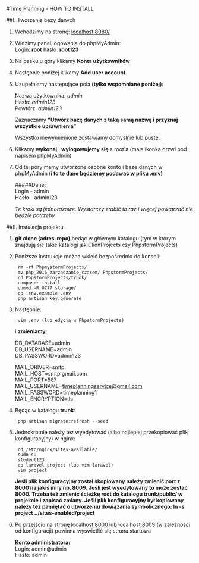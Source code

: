 #Time Planning - HOW TO INSTALL

##I. Tworzenie bazy danych

1. Wchodzimy na stronę: [localhost:8080/](localhost:8080/)  
2. Widzimy panel logowania do phpMyAdmin:  
 Login: **root**  hasło: **root123**  
3. Na pasku u góry klikamy **Konta użytkowników**  
4. Następnie poniżej klikamy **Add user account**  
5. Uzupełniamy następujące pola **(tylko wspomniane poniżej)**:  

    Nazwa użytkownika: _admin_  
    Hasło: _admin123_  
    Powtórz: _admin123_  
    
    Zaznaczamy **"Utwórz bazę danych z taką samą nazwą i przyznaj wszystkie uprawnienia"**  
    
    Wszystko niewymienione zostawiamy domyślnie lub puste.     
6. Klikamy **wykonaj** i **wylogowujemy się** z root'a (mała ikonka drzwi pod napisem phpMyAdmin)  
7. Od tej pory mamy utworzone osobne konto i baze danych w phpMyAdmin **(i to te dane będziemy podawać w pliku .env)**  

    #####Dane:  
    Login - admin  
    Hasło - admin123  
    
    _Te kroki są jednorazowe. Wystarczy zrobić to raz i więcej powtarzać nie będzie potrzeby_   

##II. Instalacja projektu

1. **git clone (adres-repo)** będąc w głównym katalogu (tym w którym znajdują sie takie katalogi jak ClionProjects czy PhpstormProjects)  
2. Poniższe instrukcje można wkleić bezpośrednio do konsoli:

        rm -rf PhpmystormProjects/  
        mv php_2016_zarzadzanie_czasem/ PhpstormProjects/  
        cd PhpstormProjects/trunk/  
        composer install  
        chmod -R 0777 storage/  
        cp .env.example .env  
        php artisan key:generate

3. Następnie:

        vim .env (lub edycja w PhpstormProjects) 

    i **zmieniamy**:  
    
    DB_DATABASE=admin  
    DB_USERNAME=admin  
    DB_PASSWORD=admin123  
    
    MAIL_DRIVER=smtp  
    MAIL_HOST=smtp.gmail.com  
    MAIL_PORT=587  
    MAIL_USERNAME=timeplanningservice@gmail.com  
    MAIL_PASSWORD=timeplanning1  
    MAIL_ENCRYPTION=tls  

4. Będąc w katalogu **trunk**:

        php artisan migrate:refresh --seed

5. Jednokrotnie należy też wyedytować (albo najlepiej przekopiować plik konfiguracyjny) w nginx:

        cd /etc/nginx/sites-available/  
        sudo su  
        student123
        cp laravel project (lub vim laravel)
        vim project

    **Jeśli plik konfiguracyjny został skopiowany należy zmienić port z 8000 na jakiś inny np. 8009. Jeśli jest wyedytowany to może zostać 8000.
    Trzeba też zmienić ścieżkę root do katalogu trunk/public/ w projekcie i zapisać zmiany. Jeśli plik konfiguracyjny był kopiowany należy też pamiętać
    o utworzeniu dowiązania symbolicznego: ln -s project ../sites-enabled/project**

6. Po przejściu na stronę [localhost:8000](localhost:8000) lub [localhost:8009](localhost:8009) (w zależności od konfiguracji) powinna wyświetlić się strona startowa

   **Konto administratora:**  
     Login: admin@admin  
     Hasło: admin
